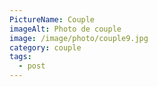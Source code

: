 ```yaml
---
PictureName: Couple
imageAlt: Photo de couple
image: /image/photo/couple9.jpg
category: couple
tags:
  - post
---
```

